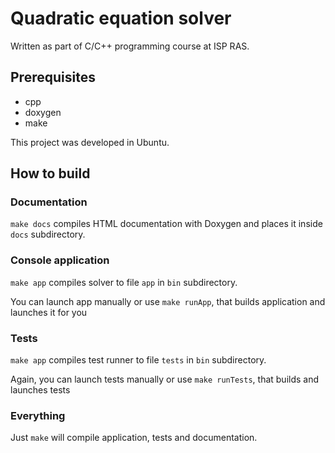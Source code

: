 # Quadratic equation solver

Written as part of C/C++ programming course at ISP RAS.

## Prerequisites

* cpp
* doxygen
* make

This project was developed in Ubuntu.

## How to build

### Documentation

`make docs` compiles HTML documentation with Doxygen and places it inside `docs` subdirectory.

### Console application

`make app` compiles solver to file `app` in `bin` subdirectory.

You can launch app manually or use `make runApp`, that builds application and launches it for you

### Tests

`make app` compiles test runner to file `tests` in `bin` subdirectory.

Again, you can launch tests manually or use `make runTests`, that builds and launches tests 

### Everything

Just `make` will compile application, tests and documentation.